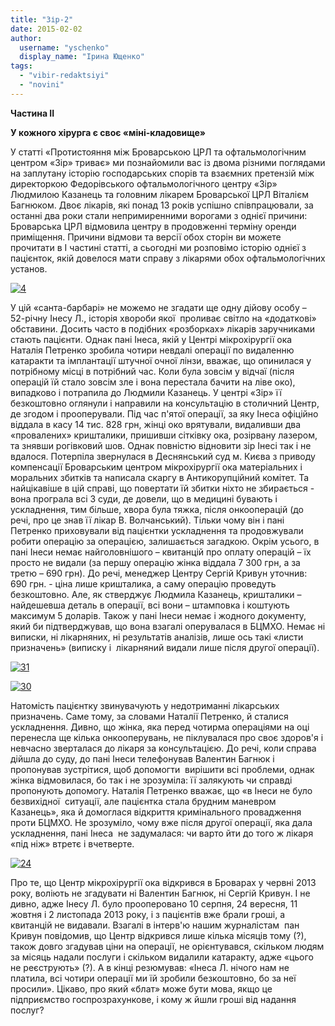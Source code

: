 ```yaml
---
title: "Зір-2"
date: 2015-02-02
author: 
  username: "yschenko"
  display_name: "Ірина Ющенко"
tags: 
  - "vibir-redaktsiyi"
  - "novini"
---
```


**Частина II**

**У кожного хірурга є своє «міні-кладовище»**

У статті «Протистояння між Броварською ЦРЛ та офтальмологічним центром «Зір» триває» ми познайомили вас із двома різними поглядами на заплутану історію господарських спорів та взаємних претензій між директоркою Федорівського офтальмологічного центру «Зір» Людмилою Казанець та головним лікарем Броварської ЦРЛ Віталієм Багнюком. Двоє лікарів, які понад 13 років успішно співпрацювали, за останні два роки стали непримиренними ворогами з однієї причини: Броварська ЦРЛ відмовила центру в продовженні терміну оренди приміщення. Причини відмови та версії обох сторін ви можете прочитати в I частині статті, а сьогодні ми розповімо історію однієї з пацієнток, якій довелося мати справу з лікарями обох офтальмологічних установ.

[![4](https://mpz.brovary.org/wp-content/uploads/2015/01/44.jpg)](https://mpz.brovary.org/wp-content/uploads/2015/01/44.jpg)

У цій «санта-барбарі» не можемо не згадати ще одну дійову особу –  52-річну Інесу Л., історія хвороби якої  проливає світло на «додаткові» обставини. Досить часто в подібних «розборках» лікарів заручниками стають пацієнти. Однак пані Інеса, якій у Центрі мікрохірургії ока Наталія Петренко зробила чотири невдалі операції по видаленню катаракти та імплантації штучної очної лінзи, вважає, що опинилася у потрібному місці в потрібний час. Коли була зовсім у відчаї (після операцій їй стало зовсім зле і вона перестала бачити на ліве око), випадково і потрапила до Людмили Казанець. У центрі «Зір» її безкоштовно оглянули і направили на консультацію в столичний Центр, де згодом і прооперували. Під час п'ятої операції, за яку Інеса офіційно віддала в касу 14 тис. 828 грн, жінці око врятували, видаливши два «провалених» кришталики, пришивши сітківку ока, розірвану лазером, та знявши рогівковий шов. Однак повністю відновити зір Інесі так і не вдалося. Потерпіла звернулася в Деснянський суд м. Києва з приводу компенсації Броварським центром мікрохірургії ока матеріальних і моральних збитків та написала скаргу в Антикорупційний комітет. Та найцікавіше в цій справі, що повертати їй збитки ніхто не збирається - вона програла всі 3 суди, де довели, що в медицині бувають і ускладнення, тим більше, хвора була тяжка, після онкооперацій (до речі, про це знав її лікар В. Волчанський). Тільки чому він і пані Петренко приховували від пацієнтки ускладнення та продовжували робити операцію за операцією, залишається загадкою. Окрім усього, в пані Інеси немає найголовнішого – квитанцій про оплату операцій – їх просто не видали (за першу операцію жінка віддала 7 300 грн, а за третю – 690 грн). До речі, менеджер Центру Сергій Кривун уточнив: 690 грн. \- ціна лише кришталика, а саму операцію проведуть безкоштовно. Але, як стверджує Людмила Казанець, кришталики – найдешевша деталь в операції, всі вони – штамповка і коштують максимум 5 доларів. Також у пані Інеси немає і жодного документу, який би підтверджував, що вона взагалі оперувалася в БЦМХО. Немає ні виписки, ні лікарняних, ні результатів аналізів, лише ось такі «листи призначень» (виписку і  лікарняний видали лише після другої операції).

[![31](https://mpz.brovary.org/wp-content/uploads/2015/01/311.jpg)](https://mpz.brovary.org/wp-content/uploads/2015/01/311.jpg)

[![30](https://mpz.brovary.org/wp-content/uploads/2015/01/30.jpg)](https://mpz.brovary.org/wp-content/uploads/2015/01/30.jpg)

Натомість пацієнтку звинувачують у недотриманні лікарських призначень. Саме тому, за словами Наталії Петренко, й сталися ускладнення. Дивно, що жінка, яка перед чотирма операціями на оці перенесла ще кілька онкооперувань, не піклувалася про своє здоров'я і невчасно зверталася до лікаря за консультацією. До речі, коли справа дійшла до суду, до пані Інеси телефонував Валентин Багнюк і пропонував зустрітися, щоб допомогти  вирішити всі проблеми, однак жінка відмовилася, бо так і не зрозуміла: її залякують чи справді пропонують допомогу. Наталія Петренко вважає, що «в Інеси не було безвихідної  ситуації, але пацієнтка стала брудним маневром Казанець», яка й домоглася відкриття кримінального провадження проти БЦМХО. Не зрозуміло, чому вже після другої операції, яка дала ускладнення, пані Інеса  не задумалася: чи варто йти до того ж лікаря «під ніж» втретє і вчетверте.

[![24](https://mpz.brovary.org/wp-content/uploads/2015/01/241.jpg)](https://mpz.brovary.org/wp-content/uploads/2015/01/241.jpg)

Про те, що Центр мікрохірургії ока відкрився в Броварах у червні 2013 року, воліють не згадувати ні Валентин Багнюк, ні Сергій Кривун. І не дивно, адже Інесу Л. було прооперовано 10 серпня, 24 вересня, 11 жовтня і 2 листопада 2013 року, і з пацієнтів вже брали гроші, а квитанцій не видавали. Взагалі в інтерв'ю нашим журналістам  пан Кривун повідомив, що Центр відкрився лише кілька місяців тому (?), також довго згадував ціни на операції, не орієнтувався, скільком людям за місяць надали послуги і скільком видалили катаракту, адже «цього не реєструють» (?). А в кінці резюмував: «Інеса Л. нічого нам не платила, всі чотири операції ми їй зробили безкоштовно, бо за неї просили». Цікаво, про який «блат» може бути мова, якщо це підприємство госпрозрахункове, і кому ж йшли гроші від надання послуг?

